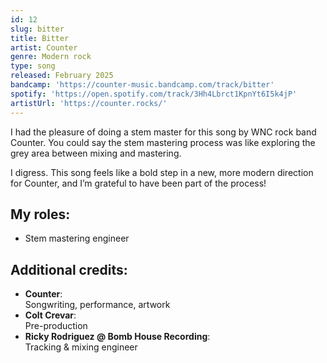 ```yaml
---
id: 12
slug: bitter
title: Bitter
artist: Counter
genre: Modern rock
type: song
released: February 2025
bandcamp: 'https://counter-music.bandcamp.com/track/bitter'
spotify: 'https://open.spotify.com/track/3Hh4Lbrct1KpnYt6I5k4jP'
artistUrl: 'https://counter.rocks/'
---
```


<script>
  import MulticolBlock from '$lib/MulticolBlock.svelte';
  import TextBlock from '$lib/TextBlock.svelte';
  import ReleaseImg from '$lib/ReleaseImg.svelte';
</script>

<TextBlock>

<ReleaseImg slug="bitter" />

<div>

I had the pleasure of doing a stem master for this song by WNC rock band Counter. You could say the stem mastering process was like exploring the grey area between mixing and mastering.

I digress. This song feels like a bold step in a new, more modern direction for Counter, and I’m grateful to have been part of the process!

</div>

</TextBlock>

<MulticolBlock>
<TextBlock>

## My roles:

- Stem mastering engineer

</TextBlock>

<TextBlock>

## Additional credits:

- **Counter**: <br />
  Songwriting, performance, artwork
- **Colt Crevar**: <br />
  Pre-production
- **Ricky Rodriguez @ Bomb House Recording**: <br />
  Tracking & mixing engineer

</TextBlock>
</MulticolBlock>
